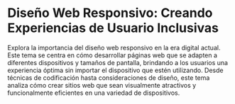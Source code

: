 # Diseño Web Responsivo: Creando Experiencias de Usuario Inclusivas

Explora la importancia del diseño web responsivo en la era digital actual. Este tema se centra en cómo desarrollar páginas web que se adapten a diferentes dispositivos y tamaños de pantalla, brindando a los usuarios una experiencia óptima sin importar el dispositivo que estén utilizando. Desde técnicas de codificación hasta consideraciones de diseño, este tema analiza cómo crear sitios web que sean visualmente atractivos y funcionalmente eficientes en una variedad de dispositivos.
